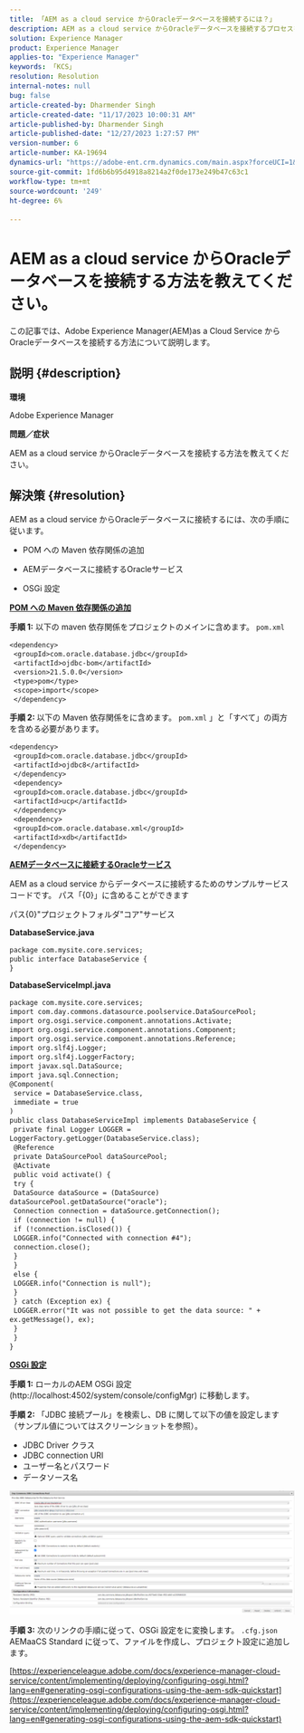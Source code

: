 ```yaml
---
title: 「AEM as a cloud service からOracleデータベースを接続するには？」
description: AEM as a cloud service からOracleデータベースを接続するプロセスを理解します。
solution: Experience Manager
product: Experience Manager
applies-to: "Experience Manager"
keywords: 「KCS」
resolution: Resolution
internal-notes: null
bug: false
article-created-by: Dharmender Singh
article-created-date: "11/17/2023 10:00:31 AM"
article-published-by: Dharmender Singh
article-published-date: "12/27/2023 1:27:57 PM"
version-number: 6
article-number: KA-19694
dynamics-url: "https://adobe-ent.crm.dynamics.com/main.aspx?forceUCI=1&pagetype=entityrecord&etn=knowledgearticle&id=10959f1e-3085-ee11-8179-6045bd006239"
source-git-commit: 1fd6b6b95d4918a8214a2f0de173e249b47c63c1
workflow-type: tm+mt
source-wordcount: '249'
ht-degree: 6%

---
```


# AEM as a cloud service からOracleデータベースを接続する方法を教えてください。


この記事では、Adobe Experience Manager(AEM)as a Cloud Service からOracleデータベースを接続する方法について説明します。

## 説明 {#description}


<b>環境</b>

Adobe Experience Manager

<b>問題／症状</b>

AEM as a cloud service からOracleデータベースを接続する方法を教えてください。


## 解決策 {#resolution}


AEM as a cloud service からOracleデータベースに接続するには、次の手順に従います。

- POM への Maven 依存関係の追加

- AEMデータベースに接続するOracleサービス

- OSGi 設定

<u><b>POM への Maven 依存関係の追加</b></u>

<b>手順 1:</b> 以下の maven 依存関係をプロジェクトのメインに含めます。 `pom.xml`


```
<dependency>
 <groupId>com.oracle.database.jdbc</groupId>
 <artifactId>ojdbc-bom</artifactId>
 <version>21.5.0.0</version>
 <type>pom</type>
 <scope>import</scope>
 </dependency>
```


<b>手順 2: </b>以下の Maven 依存関係をに含めます。 `pom.xml` 」と「すべて」の両方を含める必要があります。


```
<dependency>
 <groupId>com.oracle.database.jdbc</groupId>
 <artifactId>ojdbc8</artifactId>
 </dependency>
 <dependency>
 <groupId>com.oracle.database.jdbc</groupId>
 <artifactId>ucp</artifactId>
 </dependency>
 <dependency>
 <groupId>com.oracle.database.xml</groupId>
 <artifactId>xdb</artifactId>
 </dependency>
```


<u><b>AEMデータベースに接続するOracleサービス</b></u>

AEM as a cloud service からデータベースに接続するためのサンプルサービスコードです。 パス「{0\}」に含めることができます

パス{0}&quot;プロジェクトフォルダ&quot;コア&quot;サービス

<b>DatabaseService.java</b>


```
package com.mysite.core.services;
public interface DatabaseService {
}
```


<b>DatabaseServiceImpl.java</b>


```
package com.mysite.core.services;
import com.day.commons.datasource.poolservice.DataSourcePool;
import org.osgi.service.component.annotations.Activate;
import org.osgi.service.component.annotations.Component;
import org.osgi.service.component.annotations.Reference;
import org.slf4j.Logger;
import org.slf4j.LoggerFactory;
import javax.sql.DataSource;
import java.sql.Connection;
@Component(
 service = DatabaseService.class,
 immediate = true
)
public class DatabaseServiceImpl implements DatabaseService {
 private final Logger LOGGER = LoggerFactory.getLogger(DatabaseService.class);
 @Reference
 private DataSourcePool dataSourcePool;
 @Activate
 public void activate() {
 try {
 DataSource dataSource = (DataSource) dataSourcePool.getDataSource("oracle");
 Connection connection = dataSource.getConnection();
 if (connection != null) {
 if (!connection.isClosed()) {
 LOGGER.info("Connected with connection #4");
 connection.close();
 }
 }
 else {
 LOGGER.info("Connection is null");
 }
 } catch (Exception ex) {
 LOGGER.error("It was not possible to get the data source: " + ex.getMessage(), ex);
 }
 }
}
```


<u><b>OSGi 設定</b></u>

<b>手順 1:</b> ローカルのAEM OSGi 設定 (http://localhost:4502/system/console/configMgr) に移動します。

<b>手順 2:</b> 「JDBC 接続プール」を検索し、DB に関して以下の値を設定します（サンプル値についてはスクリーンショットを参照）。

- JDBC Driver クラス
- JDBC connection URI
- ユーザー名とパスワード
- データソース名


![](assets/265e1a49-24dc-ec11-a7b6-0022480b073d.png)

<b>手順 3:</b> 次のリンクの手順に従って、OSGi 設定をに変換します。 `.cfg.json` AEMaaCS Standard に従って、ファイルを作成し、プロジェクト設定に追加します。

[https://experienceleague.adobe.com/docs/experience-manager-cloud-service/content/implementing/deploying/configuring-osgi.html?lang=en#generating-osgi-configurations-using-the-aem-sdk-quickstart](https://experienceleague.adobe.com/docs/experience-manager-cloud-service/content/implementing/deploying/configuring-osgi.html?lang=en#generating-osgi-configurations-using-the-aem-sdk-quickstart)
